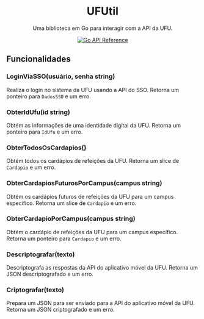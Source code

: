 <div align="center">

# UFUtil
Uma biblioteca em Go para interagir com a API da UFU.

<!-- badges -->
<a href="https://pkg.go.dev/github.com/data-ru/gufu" title="Go API Reference" rel="nofollow"><img src="https://img.shields.io/badge/go-documentação-blue.svg?style=for-the-badge" alt="Go API Reference"></a>

</div>

## Funcionalidades

### LoginViaSSO(usuário, senha string)
Realiza o login no sistema da UFU usando a API do SSO. Retorna um ponteiro para `DadosSSO` e um erro.

### ObterIdUfu(id string)
Obtém as informações de uma identidade digital da UFU. Retorna um ponteiro para `IdUfu` e um erro.

### ObterTodosOsCardapios()
Obtém todos os cardápios de refeições da UFU. Retorna um slice de `Cardapio` e um erro.

### ObterCardapiosFuturosPorCampus(campus string)
Obtém os cardápios futuros de refeições da UFU para um campus específico. Retorna um slice de `Cardapio` e um erro.

### ObterCardapioPorCampus(campus string)
Obtém o cardápio de refeições da UFU para um campus específico. Retorna um ponteiro para `Cardapio` e um erro.

### Descriptografar(texto)
Descriptografa as respostas da API do aplicativo móvel da UFU. Retorna um JSON descriptografado e um erro.

### Criptografar(texto)
Prepara um JSON para ser enviado para a API do aplicativo móvel da UFU. Retorna um JSON criptografado e um erro.
